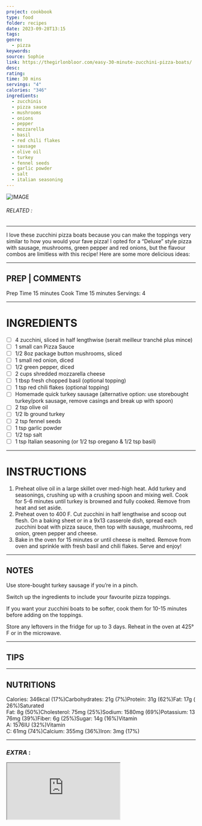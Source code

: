 ```yaml
---
project: cookbook
type: food
folder: recipes
date: 2023-09-28T13:15
tags: 
genre:
  - pizza
keywords: 
source: Sophie
link: https://thegirlonbloor.com/easy-30-minute-zucchini-pizza-boats/
desc: 
rating: 
time: 30 mins
servings: "4"
calories: "346"
ingredients:
  - zucchinis
  - pizza sauce
  - mushrooms
  - onions
  - pepper
  - mozzarella
  - basil
  - red chili flakes
  - sausage
  - olive oil
  - turkey
  - fennel seeds
  - garlic powder
  - salt
  - italian seasoning
---
```


![IMAGE](image_515.png)

###### *RELATED* : 
---
I love these zucchini pizza boats because you can make the toppings very similar to how you would your fave pizza! I opted for a “Deluxe” style pizza with sausage, mushrooms, green pepper and red onions, but the flavour combos are limitless with this recipe! Here are some more delicious ideas:

---
## PREP | COMMENTS

Prep Time 15 minutes
Cook Time 15 minutes
Servings: 4

---
# INGREDIENTS

- [ ] 4 zucchini, sliced in half lengthwise (serait meilleur tranché plus mince)
- [ ] 1 small can Pizza Sauce
- [ ] 1/2 8oz package button mushrooms, sliced
- [ ] 1 small red onion, diced
- [ ] 1/2 green pepper, diced
- [ ] 2 cups shredded mozzarella cheese
- [ ] 1 tbsp fresh chopped basil (optional topping)
- [ ] 1 tsp red chili flakes (optional topping)
- [ ] Homemade quick turkey sausage (alternative option: use storebought turkey/pork sausage, remove casings and break up with spoon)
- [ ] 2 tsp olive oil
- [ ] 1/2 lb ground turkey
- [ ] 2 tsp fennel seeds
- [ ] 1 tsp garlic powder
- [ ] 1/2 tsp salt
- [ ] 1 tsp Italian seasoning (or 1/2 tsp oregano & 1/2 tsp basil)

---
# INSTRUCTIONS

1. Preheat olive oil in a large skillet over med-high heat. Add turkey and seasonings, crushing up with a crushing spoon and mixing well. Cook for 5-6 minutes until turkey is browned and fully cooked. Remove from heat and set aside.  
2. Preheat oven to 400 F. Cut zucchini in half lengthwise and scoop out flesh. On a baking sheet or in a 9x13 casserole dish, spread each zucchini boat with pizza sauce, then top with sausage, mushrooms, red onion, green pepper and cheese.  
3. Bake in the oven for 15 minutes or until cheese is melted. Remove from oven and sprinkle with fresh basil and chili flakes. Serve and enjoy!

---
## NOTES

Use store-bought turkey sausage if you’re in a pinch.

Switch up the ingredients to include your favourite pizza toppings.

If you want your zucchini boats to be softer, cook them for 10-15 minutes before adding on the toppings.

Store any leftovers in the fridge for up to 3 days. Reheat in the oven at 425° F or in the microwave.

---
## TIPS



---
## NUTRITIONS

Calories: 346kcal (17%)Carbohydrates: 21g (7%)Protein: 31g (62%)Fat: 17g (26%)Saturated Fat: 8g (50%)Cholesterol: 75mg (25%)Sodium: 1580mg (69%)Potassium: 1376mg (39%)Fiber: 6g (25%)Sugar: 14g (16%)Vitamin A: 1576IU (32%)Vitamin C: 61mg (74%)Calcium: 355mg (36%)Iron: 3mg (17%)

---
### *EXTRA* :


<iframe allowfullscreen src="https://www.youtube.com/embed/yjIm5cobPhQ" />
